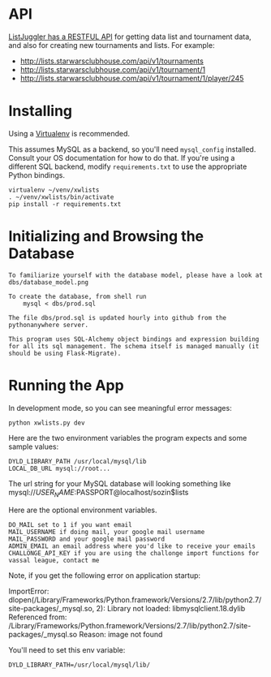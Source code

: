 API
===
[ListJuggler has a RESTFUL API](https://docs.google.com/document/d/1WkS3qfwVDd_OqK3egC9EUZjFcmgjdUyH9ByAgiqrIvo/edit?usp=sharing) for getting data list and tournament data, and also for creating new tournaments and lists. For example:

- http://lists.starwarsclubhouse.com/api/v1/tournaments
- http://lists.starwarsclubhouse.com/api/v1/tournament/1
- http://lists.starwarsclubhouse.com/api/v1/tournament/1/player/245

Installing
==========

Using a [Virtualenv](https://virtualenv.pypa.io/en/latest/) is recommended.

This assumes MySQL as a backend, so you'll need `mysql_config` installed.
Consult your OS documentation for how to do that.  If you're using a
different SQL backend, modify `requirements.txt` to use the appropriate
Python bindings.

    virtualenv ~/venv/xwlists
    . ~/venv/xwlists/bin/activate
    pip install -r requirements.txt

Initializing and Browsing the Database
=========================

    To familiarize yourself with the database model, please have a look at dbs/database_model.png 

    To create the database, from shell run
        mysql < dbs/prod.sql

    The file dbs/prod.sql is updated hourly into github from the pythonanywhere server.

    This program uses SQL-Alchemy object bindings and expression building for all its sql management. The schema itself is managed manually (it should be using Flask-Migrate).
    

Running the App
===============

In development mode, so you can see meaningful error messages:

    python xwlists.py dev
        
Here are the two environment variables the program expects and some sample values:

    DYLD_LIBRARY_PATH /usr/local/mysql/lib
    LOCAL_DB_URL mysql://root...

The url string for your MySQL database will looking something like mysql://$USER_NAME:$PASSPORT@localhost/sozin$lists

Here are the optional environment variables.

    DO_MAIL set to 1 if you want email
    MAIL_USERNAME if doing mail, your google mail username
    MAIL_PASSWORD and your google mail password
    ADMIN_EMAIL an email address where you'd like to receive your emails
    CHALLONGE_API_KEY if you are using the challonge import functions for vassal league, contact me
    
Note, if you get the following error on application startup:

  ImportError: dlopen(/Library/Frameworks/Python.framework/Versions/2.7/lib/python2.7/site-packages/_mysql.so, 2): Library not loaded: libmysqlclient.18.dylib
  Referenced from: /Library/Frameworks/Python.framework/Versions/2.7/lib/python2.7/site-packages/_mysql.so
  Reason: image not found

You'll need to set this env variable:

    DYLD_LIBRARY_PATH=/usr/local/mysql/lib/
